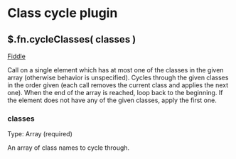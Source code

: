 # Class cycle plugin
## $.fn.cycleClasses( classes )
[Fiddle](http://jsfiddle.net/PeterChaplin/jQHpJ/)

Call on a single element which has at most one of the classes in the given array (otherwise behavior is unspecified).
Cycles through the given classes in the order given (each call removes the current class and applies the next one).
When the end of the array is reached, loop back to the beginning.
If the element does not have any of the given classes, apply the first one.

### classes
Type: Array (required)

An array of class names to cycle through.